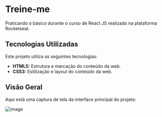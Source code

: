 # Treine-me

Praticando o básico durante o curso de React JS realizado na plataforma Rocketseat.

## Tecnologias Utilizadas

Este projeto utiliza as seguintes tecnologias:

- **HTML5:** Estrutura e marcação do conteúdo da web.
- **CSS3:** Estilização e layout do conteúdo da web.

## Visão Geral

Aqui está uma captura de tela da interface principal do projeto:

![image](https://github.com/user-attachments/assets/6407807b-47e4-423d-a5d4-152573967762)
